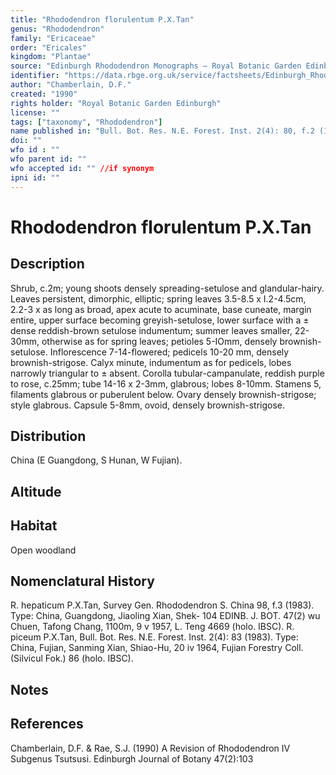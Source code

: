 ```yaml
---
title: "Rhododendron florulentum P.X.Tan"
genus: "Rhododendron"
family: "Ericaceae"
order: "Ericales"
kingdom: "Plantae"
source: "Edinburgh Rhododendron Monographs – Royal Botanic Garden Edinburgh"
identifier: "https://data.rbge.org.uk/service/factsheets/Edinburgh_Rhododendron_Monographs.xhtml"
author: "Chamberlain, D.F."
created: "1990"
rights holder: "Royal Botanic Garden Edinburgh"
license: ""
tags: ["taxonomy", "Rhododendron"]
name published in: "Bull. Bot. Res. N.E. Forest. Inst. 2(4): 80, f.2 (1983)"
doi: ""
wfo id : ""
wfo parent id: ""
wfo accepted id: "" //if synonym                      
ipni id: ""
---
```


                       

# Rhododendron florulentum P.X.Tan

## Description
Shrub, c.2m; young shoots densely spreading-setulose and glandular-hairy. Leaves persistent, dimorphic, elliptic; spring leaves 3.5-8.5 x I.2-4.5cm, 2.2-3 x as long as broad, apex acute to acuminate, base cuneate, margin entire, upper surface becoming greyish-setulose, lower surface with a ± dense reddish-brown setulose indumentum; summer leaves smaller, 22-30mm, otherwise as for spring leaves; petioles 5-IOmm, densely brownish-setulose. Inflorescence 7-14-flowered; pedicels 10-20 mm, densely brownish-strigose. Calyx minute, indumentum as for pedicels, lobes narrowly triangular to ± absent. Corolla tubular-campanulate, reddish purple to rose, c.25mm; tube 14-16 x 2-3mm, glabrous; lobes 8-10mm. Stamens 5, filaments glabrous or puberulent below. Ovary densely brownish-strigose; style glabrous. Capsule 5-8mm, ovoid, densely brownish-strigose.

## Distribution
China (E Guangdong, S Hunan, W Fujian).

## Altitude


## Habitat
Open woodland

## Nomenclatural History
R. hepaticum P.X.Tan, Survey Gen. Rhododendron S. China 98, f.3 (1983). Type: China, Guangdong, Jiaoling Xian, Shek- 104 EDINB. J. BOT. 47(2) wu Chuen, Tafong Chang, 1100m, 9 v 1957, L. Teng 4669 (holo. IBSC). R. piceum P.X.Tan, Bull. Bot. Res. N.E. Forest. Inst. 2(4): 83 (1983). Type: China, Fujian, Sanming Xian, Shiao-Hu, 20 iv 1964, Fujian Forestry Coll. (Silvicul Fok.) 86 (holo. IBSC).
                       
## Notes


## References

Chamberlain, D.F. & Rae, S.J. (1990) A Revision of Rhododendron IV Subgenus Tsutsusi. Edinburgh Journal of Botany 47(2):103
